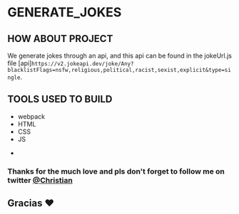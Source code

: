 # GENERATE_JOKES
## HOW ABOUT PROJECT
We generate jokes through an api, and this api can be found in the jokeUrl.js file [api]`https://v2.jokeapi.dev/joke/Any?blacklistFlags=nsfw,religious,political,racist,sexist,explicit&type=single`.
## TOOLS USED TO BUILD
* webpack
* HTML
* CSS
* JS
-
### Thanks for the much love and pls don't forget to follow me on twitter [@Christian](https://twitter.com/chris-de-sypher)

## Gracias ❤